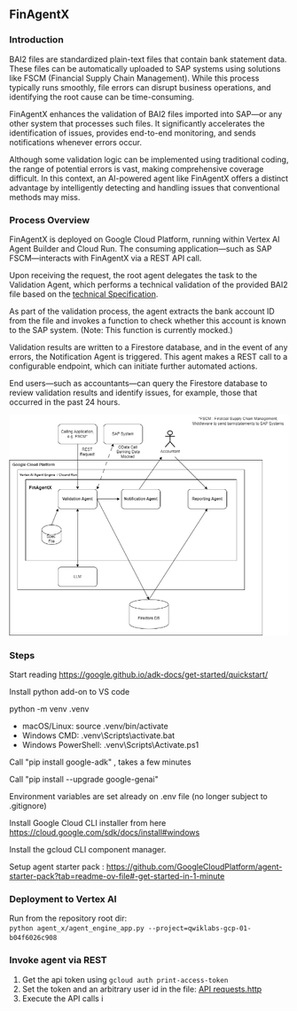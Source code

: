 ## FinAgentX

### Introduction

BAI2 files are standardized plain-text files that contain bank statement data. These files can be automatically uploaded to SAP systems using solutions like FSCM (Financial Supply Chain Management). While this process typically runs smoothly, file errors can disrupt business operations, and identifying the root cause can be time-consuming.

FinAgentX enhances the validation of BAI2 files imported into SAP—or any other system that processes such files. It significantly accelerates the identification of issues, provides end-to-end monitoring, and sends notifications whenever errors occur.

Although some validation logic can be implemented using traditional coding, the range of potential errors is vast, making comprehensive coverage difficult. In this context, an AI-powered agent like FinAgentX offers a distinct advantage by intelligently detecting and handling issues that conventional methods may miss.

### Process Overview
FinAgentX is deployed on Google Cloud Platform, running within Vertex AI Agent Builder and Cloud Run. The consuming application—such as SAP FSCM—interacts with FinAgentX via a REST API call.

Upon receiving the request, the root agent delegates the task to the Validation Agent, which performs a technical validation of the provided BAI2 file based on the [technical Specification](agent_x/resources/cash_management_2005.pdf).

As part of the validation process, the agent extracts the bank account ID from the file and invokes a function to check whether this account is known to the SAP system. (Note: This function is currently mocked.)

Validation results are written to a Firestore database, and in the event of any errors, the Notification Agent is triggered. This agent makes a REST call to a configurable endpoint, which can initiate further automated actions.

End users—such as accountants—can query the Firestore database to review validation results and identify issues, for example, those that occurred in the past 24 hours.
 
![Process Overview](Files/BlockDiagram_vertex.png "Block Diagram")






### Steps

Start reading
https://google.github.io/adk-docs/get-started/quickstart/

Install python add-on to VS code

python -m venv .venv
- macOS/Linux: source .venv/bin/activate
- Windows CMD: .venv\Scripts\activate.bat
- Windows PowerShell: .venv\Scripts\Activate.ps1


Call "pip install google-adk" , takes a few minutes

Call "pip install --upgrade google-genai"

Environment variables are set already on .env file (no longer subject to .gitignore)

Install Google Cloud CLI installer from here https://cloud.google.com/sdk/docs/install#windows 

Install the gcloud CLI component manager.

Setup agent starter pack : https://github.com/GoogleCloudPlatform/agent-starter-pack?tab=readme-ov-file#-get-started-in-1-minute

### Deployment to Vertex AI

Run from the repository root dir: </br>
```python agent_x/agent_engine_app.py --project=qwiklabs-gcp-01-b04f6026c908```

### Invoke agent via REST

1. Get the api token using `gcloud auth print-access-token`
2. Set the token and an arbitrary user id in the file: [API requests.http](./API%20requests.http#L1-2)
3. Execute the API calls i 